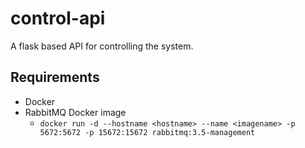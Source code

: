 # control-api
A flask based API for controlling the system.

## Requirements
* Docker
* RabbitMQ Docker image
  * `docker run -d --hostname <hostname> --name <imagename> -p 5672:5672 -p 15672:15672 rabbitmq:3.5-management`
